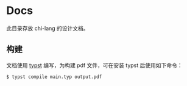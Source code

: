 # Docs

此目录存放 chi-lang 的设计文档。

## 构建

文档使用 [typst](https://github.com/typst/typst) 编写，为构建 pdf 文件，可在安装 typst 后使用如下命令：

```console
$ typst compile main.typ output.pdf
```
